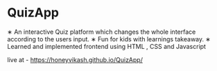 # QuizApp
∗ An interactive Quiz platform which changes the whole interface according to the users input.
∗ Fun for kids with learnings takeaway.
∗ Learned and implemented frontend using HTML , CSS and Javascript
 
 live at - https://honeyvikash.github.io/QuizApp/
